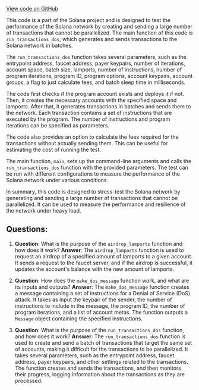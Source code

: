 [View code on GitHub](https://github.com/solana-labs/solana/blob/master/transaction-dos/src/main.rs)

This code is a part of the Solana project and is designed to test the performance of the Solana network by creating and sending a large number of transactions that cannot be parallelized. The main function of this code is `run_transactions_dos`, which generates and sends transactions to the Solana network in batches.

The `run_transactions_dos` function takes several parameters, such as the entrypoint address, faucet address, payer keypairs, number of iterations, account space, batch size, lamports, number of instructions, number of program iterations, program ID, program options, account keypairs, account groups, a flag to just calculate fees, and batch sleep time in milliseconds.

The code first checks if the program account exists and deploys it if not. Then, it creates the necessary accounts with the specified space and lamports. After that, it generates transactions in batches and sends them to the network. Each transaction contains a set of instructions that are executed by the program. The number of instructions and program iterations can be specified as parameters.

The code also provides an option to calculate the fees required for the transactions without actually sending them. This can be useful for estimating the cost of running the test.

The main function, `main`, sets up the command-line arguments and calls the `run_transactions_dos` function with the provided parameters. The test can be run with different configurations to measure the performance of the Solana network under various conditions.

In summary, this code is designed to stress-test the Solana network by generating and sending a large number of transactions that cannot be parallelized. It can be used to measure the performance and resilience of the network under heavy load.
## Questions: 
 1. **Question**: What is the purpose of the `airdrop_lamports` function and how does it work?
   **Answer**: The `airdrop_lamports` function is used to request an airdrop of a specified amount of lamports to a given account. It sends a request to the faucet server, and if the airdrop is successful, it updates the account's balance with the new amount of lamports.

2. **Question**: How does the `make_dos_message` function work, and what are its inputs and outputs?
   **Answer**: The `make_dos_message` function creates a message containing a set of instructions for a Denial of Service (DoS) attack. It takes as input the keypair of the sender, the number of instructions to include in the message, the program ID, the number of program iterations, and a list of account metas. The function outputs a `Message` object containing the specified instructions.

3. **Question**: What is the purpose of the `run_transactions_dos` function, and how does it work?
   **Answer**: The `run_transactions_dos` function is used to create and send a batch of transactions that target the same set of accounts, making it difficult for the transactions to be parallelized. It takes several parameters, such as the entrypoint address, faucet address, payer keypairs, and other settings related to the transactions. The function creates and sends the transactions, and then monitors their progress, logging information about the transactions as they are processed.